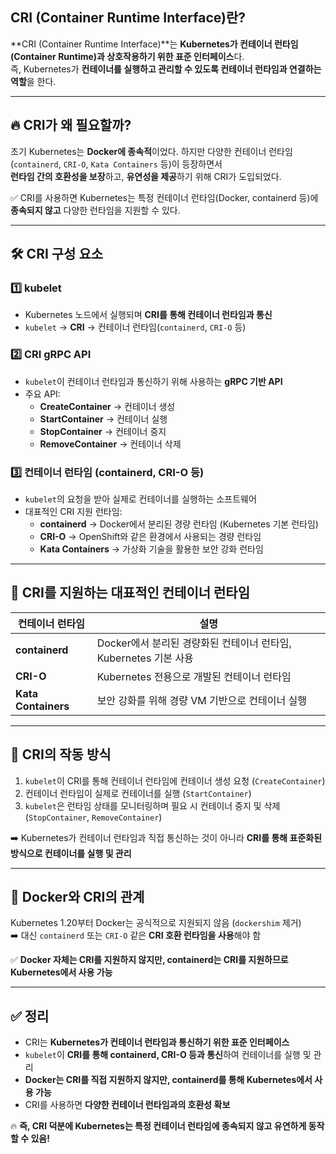 ## **CRI (Container Runtime Interface)란?**
**CRI (Container Runtime Interface)**는 **Kubernetes가 컨테이너 런타임(Container Runtime)과 상호작용하기 위한 표준 인터페이스**다.  
즉, Kubernetes가 **컨테이너를 실행하고 관리할 수 있도록 컨테이너 런타임과 연결하는 역할**을 한다.

---

## **🔥 CRI가 왜 필요할까?**
초기 Kubernetes는 **Docker에 종속적**이었다. 하지만 다양한 컨테이너 런타임(`containerd`, `CRI-O`, `Kata Containers` 등)이 등장하면서  
**런타임 간의 호환성을 보장**하고, **유연성을 제공**하기 위해 CRI가 도입되었다.

✅ CRI를 사용하면 Kubernetes는 특정 컨테이너 런타임(Docker, containerd 등)에 **종속되지 않고** 다양한 런타임을 지원할 수 있다.

---

## **🛠 CRI 구성 요소**
### **1️⃣ kubelet**
- Kubernetes 노드에서 실행되며 **CRI를 통해 컨테이너 런타임과 통신**
- `kubelet` → **CRI** → 컨테이너 런타임(`containerd`, `CRI-O` 등)

### **2️⃣ CRI gRPC API**
- `kubelet`이 컨테이너 런타임과 통신하기 위해 사용하는 **gRPC 기반 API**
- 주요 API:
    - **CreateContainer** → 컨테이너 생성
    - **StartContainer** → 컨테이너 실행
    - **StopContainer** → 컨테이너 중지
    - **RemoveContainer** → 컨테이너 삭제

### **3️⃣ 컨테이너 런타임 (containerd, CRI-O 등)**
- `kubelet`의 요청을 받아 실제로 컨테이너를 실행하는 소프트웨어
- 대표적인 CRI 지원 런타임:
    - **containerd** → Docker에서 분리된 경량 런타임 (Kubernetes 기본 런타임)
    - **CRI-O** → OpenShift와 같은 환경에서 사용되는 경량 런타임
    - **Kata Containers** → 가상화 기술을 활용한 보안 강화 런타임

---

## **🎯 CRI를 지원하는 대표적인 컨테이너 런타임**
| 컨테이너 런타임 | 설명 |
|---------------|----------------------|
| **containerd** | Docker에서 분리된 경량화된 컨테이너 런타임, Kubernetes 기본 사용 |
| **CRI-O** | Kubernetes 전용으로 개발된 컨테이너 런타임 |
| **Kata Containers** | 보안 강화를 위해 경량 VM 기반으로 컨테이너 실행 |

---

## **📌 CRI의 작동 방식**
1. `kubelet`이 CRI를 통해 컨테이너 런타임에 컨테이너 생성 요청 (`CreateContainer`)
2. 컨테이너 런타임이 실제로 컨테이너를 실행 (`StartContainer`)
3. `kubelet`은 런타임 상태를 모니터링하며 필요 시 컨테이너 중지 및 삭제 (`StopContainer`, `RemoveContainer`)

➡️ Kubernetes가 컨테이너 런타임과 직접 통신하는 것이 아니라 **CRI를 통해 표준화된 방식으로 컨테이너를 실행 및 관리**

---

## **🔗 Docker와 CRI의 관계**
Kubernetes 1.20부터 Docker는 공식적으로 지원되지 않음 (`dockershim` 제거)  
➡️ 대신 `containerd` 또는 `CRI-O` 같은 **CRI 호환 런타임을 사용**해야 함

✅ **Docker 자체는 CRI를 지원하지 않지만, containerd는 CRI를 지원하므로 Kubernetes에서 사용 가능**

---

## **✅ 정리**
- CRI는 **Kubernetes가 컨테이너 런타임과 통신하기 위한 표준 인터페이스**
- `kubelet`이 **CRI를 통해 containerd, CRI-O 등과 통신**하여 컨테이너를 실행 및 관리
- **Docker는 CRI를 직접 지원하지 않지만, containerd를 통해 Kubernetes에서 사용 가능**
- CRI를 사용하면 **다양한 컨테이너 런타임과의 호환성 확보**

🔥 **즉, CRI 덕분에 Kubernetes는 특정 컨테이너 런타임에 종속되지 않고 유연하게 동작할 수 있음!**